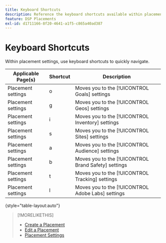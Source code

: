```yaml
---
title: Keyboard Shortcuts
description: Reference the keyboard shortcuts available within placement settings.
feature: DSP Placements
exl-id: d1711166-8f20-4641-a1f5-c865a40ad387
---
```

# Keyboard Shortcuts

Within placement settings, use keyboard shortcuts to quickly navigate<!-- and to create ads and placements -->.

| Applicable Page(s) | Shortcut | Description |
| ---------------| ----------- | ---------------------- |
| Placement settings | o | Moves you to the [!UICONTROL Goals] settings |
| Placement settings | g | Moves you to the [!UICONTROL Geos] settings |
| Placement settings | i | Moves you to the [!UICONTROL Inventory] settings |
| Placement settings | s | Moves you to the [!UICONTROL Sites] settings |
| Placement settings | a | Moves you to the [!UICONTROL Audience] settings |
| Placement settings | b | Moves you to the [!UICONTROL Brand Safety] settings |
| Placement settings | t | Moves you to the [!UICONTROL Tracking] settings |
| Placement settings | l | Moves you to the [!UICONTROL Adobe Labs] settings |

{style="table-layout:auto"}

<!-- | Legacy placement settings | npv | Lets you create a new video placement | -->
<!-- | Legacy placement settings | npd | Lets you create a new display placement | -->
<!-- | Legacy placement settings | nav | Lets you create a new video ad | -->
<!-- | Legacy placement settings | nad | Lets you create a new display ad| -->

>[!MORELIKETHIS]
>
>* [Create a Placement](/help/dsp/campaign-management/placements/placement-create.md)
>* [Edit a Placement](/help/dsp/campaign-management/placements/placement-edit.md)
>* [Placement Settings](/help/dsp/campaign-management/placements/placement-settings.md)
